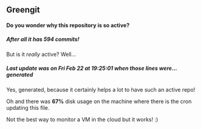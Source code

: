 ## Greengit

#### Do you wonder why this repository is so active?

##### After all it has 594 commits!

But is it *really* active? Well...

##### Last update was on Fri Feb 22 at 19:25:01 when those lines were... generated

Yes, generated, because it certainly helps a lot to have such an active repo!

Oh and there was **67%** disk usage on the machine
where there is the cron updating this file.

Not the best way to monitor a VM in the cloud but it works! :)
